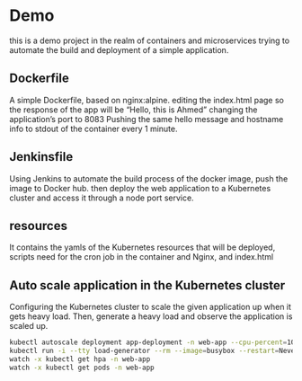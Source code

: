# Demo
this is a demo project in the realm of containers and microservices
trying to automate the build and deployment of a simple application.

## Dockerfile
A simple Dockerfile, based on nginx:alpine.
editing the index.html page so the response of the app will be “Hello, this is Ahmed”
changing the application’s port to 8083
Pushing the same hello message and hostname info to stdout of the container every 1 minute.

## Jenkinsfile
Using Jenkins to automate the build process of the docker image, push the image to Docker hub.
then deploy the web application to a Kubernetes cluster and access it through a node port service.

## resources
It contains the yamls of the Kubernetes resources that will be deployed, scripts need for the cron job in 
the container and Nginx, and index.html

## Auto scale application in the Kubernetes cluster
Configuring the Kubernetes cluster to scale the given application up when it gets heavy load. 
Then, generate a heavy load and observe the application is scaled up.

```bash
kubectl autoscale deployment app-deployment -n web-app --cpu-percent=10 --min=1 --max=10
kubectl run -i --tty load-generator --rm --image=busybox --restart=Never -- /bin/sh -c "while sleep 0.01; do wget -q -O- http://node1:32083; done"
watch -x kubectl get hpa -n web-app
watch -x kubectl get pods -n web-app
```
